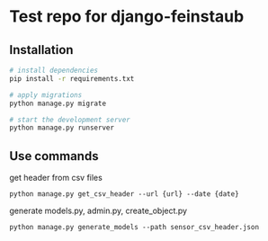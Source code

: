 # Test repo for django-feinstaub

## Installation
```bash
# install dependencies
pip install -r requirements.txt

# apply migrations
python manage.py migrate

# start the development server
python manage.py runserver
```
## Use commands
get header from csv files
```
python manage.py get_csv_header --url {url} --date {date}
```
generate models.py, admin.py, create_object.py
```
python manage.py generate_models --path sensor_csv_header.json
```
